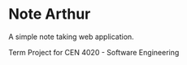 # Note Arthur

A simple note taking web application.

Term Project for CEN 4020 - Software Engineering
